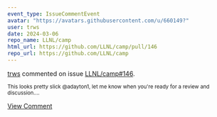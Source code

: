 ```yaml
---
event_type: IssueCommentEvent
avatar: "https://avatars.githubusercontent.com/u/660149?"
user: trws
date: 2024-03-06
repo_name: LLNL/camp
html_url: https://github.com/LLNL/camp/pull/146
repo_url: https://github.com/LLNL/camp
---
```


<a href='https://github.com/trws' target='_blank'>trws</a> commented on issue <a href='https://github.com/LLNL/camp/pull/146' target='_blank'>LLNL/camp#146</a>.

<small>This looks pretty slick @adayton1, let me know when you're ready for a review and discussion....</small>

<a href='https://github.com/LLNL/camp/pull/146' target='_blank'>View Comment</a>